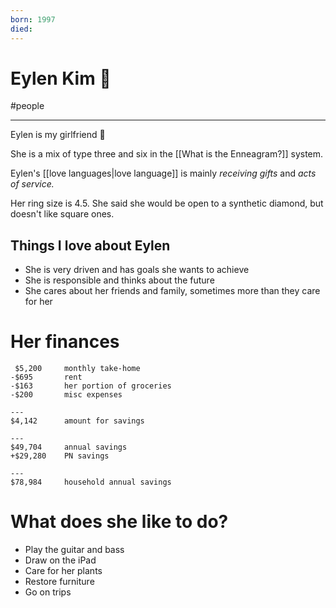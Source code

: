 ```yaml
---
born: 1997
died: 
---
```

# Eylen Kim 💞
#people 

---
Eylen is my girlfriend 🥰

She is a mix of type three and six in the [[What is the Enneagram?]] system. 

Eylen's [[love languages|love language]] is mainly *receiving gifts* and *acts of service.*

Her ring size is 4.5. She said she would be open to a synthetic diamond, but doesn't like square ones. 

## Things I love about Eylen
- She is very driven and has goals she wants to achieve
- She is responsible and thinks about the future
- She cares about her friends and family, sometimes more than they care for her


# Her finances
```
 $5,200		monthly take-home
-$695		rent
-$163		her portion of groceries
-$200		misc expenses

---
$4,142		amount for savings

---
$49,704		annual savings
+$29,280	PN savings

---
$78,984		household annual savings

```

# What does she like to do?
- Play the guitar and bass
- Draw on the iPad
- Care for her plants
- Restore furniture
- Go on trips